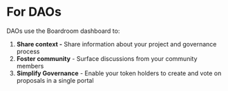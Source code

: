 # For DAOs

DAOs use the Boardroom dashboard to:

1. **Share context -** Share information about your project and governance process
2. **Foster community** - Surface discussions from your community members
3. **Simplify Governance** - Enable your token holders to create and vote on proposals in a single portal
